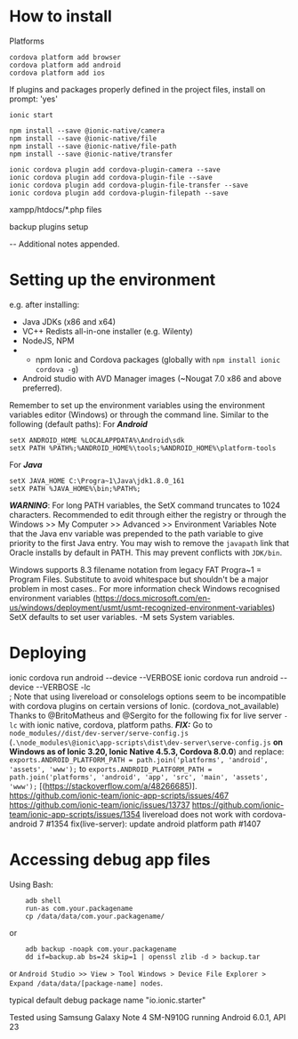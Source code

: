 # How to install

Platforms
```
cordova platform add browser 
cordova platform add android
cordova platform add ios 
```

If plugins and packages properly defined in the project files, install on prompt: 'yes'
```
ionic start
```


```
npm install --save @ionic-native/camera
npm install --save @ionic-native/file
npm install --save @ionic-native/file-path
npm install --save @ionic-native/transfer
```
```
ionic cordova plugin add cordova-plugin-camera --save
ionic cordova plugin add cordova-plugin-file --save
ionic cordova plugin add cordova-plugin-file-transfer --save
ionic cordova plugin add cordova-plugin-filepath --save
```


xampp/htdocs/*.php files

backup plugins setup

-- Additional notes appended.

# Setting up the environment
e.g. after installing:
- Java JDKs (x86 and x64)
- VC++ Redists all-in-one installer (e.g. Wilenty)
- NodeJS, NPM
- - npm Ionic and Cordova packages (globally with `npm install ionic cordova -g`)
- Android studio with AVD Manager images (~Nougat 7.0 x86 and above preferred).

Remember to set up the environment variables using the environment variables editor (Windows) or through the command line. 
Similar to the following (default paths):
For ***Android***
```
setX ANDROID_HOME %LOCALAPPDATA%\Android\sdk
setX PATH %PATH%;%ANDROID_HOME%\tools;%ANDROID_HOME%\platform-tools
```
For ***Java***
```
setX JAVA_HOME C:\Progra~1\Java\jdk1.8.0_161
setX PATH %JAVA_HOME%\bin;%PATH%;
```
***WARNING***: For long PATH variables, the SetX command truncates to 1024 characters. Recommended to edit through either the registry or through the 
Windows >> My Computer >> Advanced >> Environment Variables 
Note that the Java env variable was prepended to the path variable to give priority to the first Java entry.
You may wish to remove the `javapath` link that Oracle installs by default in PATH. This may prevent conflicts with `JDK/bin`.

Windows supports 8.3 filename notation from legacy FAT Progra~1 = Program Files. Substitute to avoid whitespace but shouldn't be a major problem in most cases..
For more information check Windows recognised environment variables (https://docs.microsoft.com/en-us/windows/deployment/usmt/usmt-recognized-environment-variables)
SetX defaults to set user variables. -M sets System variables.

# Deploying
ionic cordova run android --device --VERBOSE
ionic cordova run android --device --VERBOSE -lc\
; Note that using livereload or consolelogs options seem to be incompatible with cordova plugins on certain versions of Ionic. (cordova_not_available) 
Thanks to @BritoMatheus and @Sergito for the following fix for live server `-lc` with ionic native, cordova, platform paths.
***FIX:*** Go to `node_modules//dist/dev-server/serve-config.js` (`.\node_modules\@ionic\app-scripts\dist\dev-server\serve-config.js` **on Windows as of Ionic 3.20, Ionic Native 4.5.3, Cordova 8.0.0**)
and replace:
`exports.ANDROID_PLATFORM_PATH = path.join('platforms', 'android', 'assets', 'www');`
to
`exports.ANDROID_PLATFORM_PATH = path.join('platforms', 'android', 'app', 'src', 'main', 'assets', 'www');`
[(https://stackoverflow.com/a/48266685)]. https://github.com/ionic-team/ionic-app-scripts/issues/467 https://github.com/ionic-team/ionic/issues/13737
https://github.com/ionic-team/ionic-app-scripts/issues/1354 livereload does not work with cordova-android 7 #1354
fix(live-server): update android platform path #1407


# Accessing debug app files
Using Bash:
```
    adb shell
    run-as com.your.packagename 
    cp /data/data/com.your.packagename/
```
or
```
    adb backup -noapk com.your.packagename
    dd if=backup.ab bs=24 skip=1 | openssl zlib -d > backup.tar
```
or 
`Android Studio >> View > Tool Windows > Device File Explorer > Expand /data/data/[package-name] nodes`.

typical default debug package name "io.ionic.starter"

Tested using Samsung Galaxy Note 4 SM-N910G running Android 6.0.1, API 23